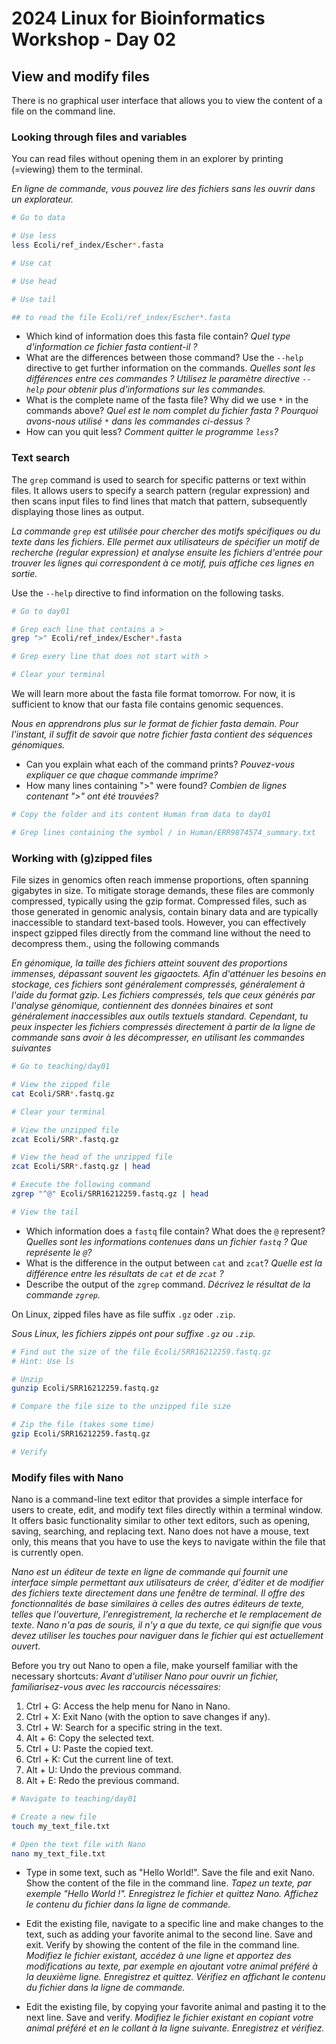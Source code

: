 # 2024 Linux for Bioinformatics Workshop - Day 02

## View and modify files
There is no graphical user interface that allows you to view the content of a file on the command line.

### Looking through files and variables
You can read files without opening them in an explorer by printing (=viewing) them to the terminal. 

_En ligne de commande, vous pouvez lire des fichiers sans les ouvrir dans un explorateur._

``` bash
# Go to data

# Use less
less Ecoli/ref_index/Escher*.fasta

# Use cat

# Use head

# Use tail

## to read the file Ecoli/ref_index/Escher*.fasta

```

* Which kind of information does this fasta file contain? _Quel type d'information ce fichier fasta contient-il ?_
* What are the differences between those command? Use the ```--help``` directive to get further information on the commands. _Quelles sont les différences entre ces commandes ? Utilisez le paramètre directive ```--help``` pour obtenir plus d'informations sur les commandes._
* What is the complete name of the fasta file? Why did we use ```*``` in the commands above? _Quel est le nom complet du fichier fasta ? Pourquoi avons-nous utilisé ```*``` dans les commandes ci-dessus ?_
* How can you quit less? _Comment quitter le programme `less`?_

### Text search
The `grep` command is used to search for specific patterns or text within files. It allows users to specify a search pattern (regular expression) and then scans input files to find lines that match that pattern, subsequently displaying those lines as output. 

_La commande `grep` est utilisée pour chercher des motifs spécifiques ou du texte dans les fichiers. Elle permet aux utilisateurs de spécifier un motif de recherche (regular expression) et analyse ensuite les fichiers d'entrée pour trouver les lignes qui correspondent à ce motif, puis affiche ces lignes en sortie._

Use the `--help` directive to find information on the following tasks.

```bash
# Go to day01

# Grep each line that contains a >
grep ">" Ecoli/ref_index/Escher*.fasta

# Grep every line that does not start with >

# Clear your terminal 

```

We will learn more about the fasta file format tomorrow. For now, it is sufficient to know that our fasta file contains genomic sequences.

_Nous en apprendrons plus sur le format de fichier fasta demain. Pour l'instant, il suffit de savoir que notre fichier fasta contient des séquences génomiques._

* Can you explain what each of the command prints? _Pouvez-vous expliquer ce que chaque commande imprime?_
* How many lines containing ">" were found? _Combien de lignes contenant ">" ont été trouvées?_

```bash
# Copy the folder and its content Human from data to day01

# Grep lines containing the symbol / in Human/ERR9874574_summary.txt

```


### Working with (g)zipped files
File sizes in genomics often reach immense proportions, often spanning gigabytes in size. To mitigate storage demands, these files are commonly compressed, typically using the gzip format. Compressed files, such as those generated in genomic analysis, contain binary data and are typically inaccessible to standard text-based tools. However, you can effectively inspect gzipped files directly from the command line without the need to decompress them., using the following commands

_En génomique, la taille des fichiers atteint souvent des proportions immenses, dépassant souvent les gigaoctets. Afin d'atténuer les besoins en stockage, ces fichiers sont généralement compressés, généralement à l'aide du format gzip. Les fichiers compressés, tels que ceux générés par l'analyse génomique, contiennent des données binaires et sont généralement inaccessibles aux outils textuels standard. Cependant, tu peux inspecter les fichiers compressés directement à partir de la ligne de commande sans avoir à les décompresser, en utilisant les commandes suivantes_

```bash
# Go to teaching/day01

# View the zipped file
cat Ecoli/SRR*.fastq.gz

# Clear your terminal

# View the unzipped file
zcat Ecoli/SRR*.fastq.gz 

# View the head of the unzipped file
zcat Ecoli/SRR*.fastq.gz | head

# Execute the following command
zgrep "^@" Ecoli/SRR16212259.fastq.gz | head

# View the tail

```
* Which information does a `fastq` file contain? What does the `@` represent? _Quelles sont les informations contenues dans un fichier `fastq` ? Que représente le `@`?_
* What is the difference in the output between `cat` and `zcat`? _Quelle est la différence entre les résultats de `cat` et de `zcat` ?_
* Describe the output of the `zgrep` command. _Décrivez le résultat de la commande `zgrep`._

On Linux, zipped files have as file suffix `.gz` oder `.zip`.

_Sous Linux, les fichiers zippés ont pour suffixe `.gz` ou `.zip`._

```bash
# Find out the size of the file Ecoli/SRR16212259.fastq.gz
# Hint: Use ls

# Unzip
gunzip Ecoli/SRR16212259.fastq.gz

# Compare the file size to the unzipped file size

# Zip the file (takes some time)
gzip Ecoli/SRR16212259.fastq.gz

# Verify

```


### Modify files with Nano
Nano is a command-line text editor that provides a simple interface for users to create, edit, and modify text files directly within a terminal window. It offers basic functionality similar to other text editors, such as opening, saving, searching, and replacing text. Nano does not have a mouse, text only, this means that you have to use the keys to navigate within the file that is currently open.

_Nano est un éditeur de texte en ligne de commande qui fournit une interface simple permettant aux utilisateurs de créer, d'éditer et de modifier des fichiers texte directement dans une fenêtre de terminal. Il offre des fonctionnalités de base similaires à celles des autres éditeurs de texte, telles que l'ouverture, l'enregistrement, la recherche et le remplacement de texte. Nano n'a pas de souris, il n'y a que du texte, ce qui signifie que vous devez utiliser les touches pour naviguer dans le fichier qui est actuellement ouvert._

Before you try out Nano to open a file, make yourself familiar with the necessary shortcuts:
_Avant d'utiliser Nano pour ouvrir un fichier, familiarisez-vous avec les raccourcis nécessaires:_

1. Ctrl + G: Access the help menu for Nano in Nano.
2. Ctrl + X: Exit Nano (with the option to save changes if any).
4. Ctrl + W: Search for a specific string in the text.
5. Alt + 6: Copy the selected text.
6. Ctrl + U: Paste the copied text.
7. Ctrl + K: Cut the current line of text.
8. Alt + U: Undo the previous command.
9. Alt + E: Redo the previous command.


```bash
# Navigate to teaching/day01

# Create a new file
touch my_text_file.txt

# Open the text file with Nano
nano my_text_file.txt
```


* Type in some text, such as "Hello World!". Save the file and exit Nano. Show the content of the file in the command line. _Tapez un texte, par exemple "Hello World !". Enregistrez le fichier et quittez Nano. Affichez le contenu du fichier dans la ligne de commande._

* Edit the existing file, navigate to a specific line and make changes to the text, such as adding your favorite animal to the second line. Save and exit. Verify by showing the content of the file in the command line. _Modifiez le fichier existant, accédez à une ligne et apportez des modifications au texte, par exemple en ajoutant votre animal préféré à la deuxième ligne. Enregistrez et quittez. Vérifiez en affichant le contenu du fichier dans la ligne de commande._

* Edit the existing file, by copying your favorite animal and pasting it to the next line. Save and verify. _Modifiez le fichier existant en copiant votre animal préféré et en le collant à la ligne suivante. Enregistrez et vérifiez._